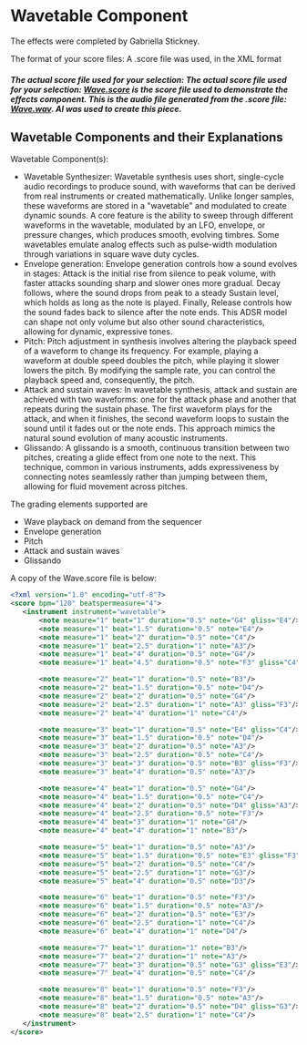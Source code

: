 # Wavetable Component

The effects were completed by Gabriella Stickney.

The format of your score files: A .score file was used, in the XML format

##### The actual score file used for your selection: The actual score file used for your selection: [Wave.score](./Wave.score) is the score file used to demonstrate the effects component. This is the audio file generated from the .score file: [Wave.wav](./Wave.wav). AI was used to create this piece.

## Wavetable Components and their Explanations

Wavetable Component(s):

- Wavetable Synthesizer: Wavetable synthesis uses short, single-cycle audio recordings to produce sound, with waveforms that can be derived from real instruments or created mathematically. Unlike longer samples, these waveforms are stored in a "wavetable" and modulated to create dynamic sounds. A core feature is the ability to sweep through different waveforms in the wavetable, modulated by an LFO, envelope, or pressure changes, which produces smooth, evolving timbres. Some wavetables emulate analog effects such as pulse-width modulation through variations in square wave duty cycles. 
- Envelope generation: Envelope generation controls how a sound evolves in stages: Attack is the initial rise from silence to peak volume, with faster attacks sounding sharp and slower ones more gradual. Decay follows, where the sound drops from peak to a steady Sustain level, which holds as long as the note is played. Finally, Release controls how the sound fades back to silence after the note ends. This ADSR model can shape not only volume but also other sound characteristics, allowing for dynamic, expressive tones.
- Pitch: Pitch adjustment in synthesis involves altering the playback speed of a waveform to change its frequency. For example, playing a waveform at double speed doubles the pitch, while playing it slower lowers the pitch. By modifying the sample rate, you can control the playback speed and, consequently, the pitch.
- Attack and sustain waves: In wavetable synthesis, attack and sustain are achieved with two waveforms: one for the attack phase and another that repeats during the sustain phase. The first waveform plays for the attack, and when it finishes, the second waveform loops to sustain the sound until it fades out or the note ends. This approach mimics the natural sound evolution of many acoustic instruments.
- Glissando: A glissando is a smooth, continuous transition between two pitches, creating a glide effect from one note to the next. This technique, common in various instruments, adds expressiveness by connecting notes seamlessly rather than jumping between them, allowing for fluid movement across pitches.


The grading elements supported are 
- Wave playback on demand from the sequencer
- Envelope generation
- Pitch
- Attack and sustain waves
- Glissando


A copy of the Wave.score file is below:

```xml
﻿<?xml version="1.0" encoding="utf-8"?>
<score bpm="120" beatspermeasure="4">
   <instrument instrument="wavetable">
       <note measure="1" beat="1" duration="0.5" note="G4" gliss="E4"/>
       <note measure="1" beat="1.5" duration="0.5" note="E4"/>
       <note measure="1" beat="2" duration="0.5" note="C4"/>
       <note measure="1" beat="2.5" duration="1" note="A3"/>
       <note measure="1" beat="4" duration="0.5" note="G4"/>
       <note measure="1" beat="4.5" duration="0.5" note="F3" gliss="C4"/>

       <note measure="2" beat="1" duration="0.5" note="B3"/>
       <note measure="2" beat="1.5" duration="0.5" note="D4"/>
       <note measure="2" beat="2" duration="0.5" note="G4"/>
       <note measure="2" beat="2.5" duration="1" note="A3" gliss="F3"/>
       <note measure="2" beat="4" duration="1" note="C4"/>

       <note measure="3" beat="1" duration="0.5" note="E4" gliss="C4"/>
       <note measure="3" beat="1.5" duration="0.5" note="D4"/>
       <note measure="3" beat="2" duration="0.5" note="A3"/>
       <note measure="3" beat="2.5" duration="0.5" note="C4"/>
       <note measure="3" beat="3" duration="0.5" note="B3" gliss="F3"/>
       <note measure="3" beat="4" duration="0.5" note="A3"/>

       <note measure="4" beat="1" duration="0.5" note="G4"/>
       <note measure="4" beat="1.5" duration="0.5" note="C4"/>
       <note measure="4" beat="2" duration="0.5" note="D4" gliss="A3"/>
       <note measure="4" beat="2.5" duration="0.5" note="F3"/>
       <note measure="4" beat="3" duration="1" note="G4"/>
       <note measure="4" beat="4" duration="1" note="B3"/>

       <note measure="5" beat="1" duration="0.5" note="A3"/>
       <note measure="5" beat="1.5" duration="0.5" note="E3" gliss="F3"/>
       <note measure="5" beat="2" duration="0.5" note="C4"/>
       <note measure="5" beat="2.5" duration="1" note="G3"/>
       <note measure="5" beat="4" duration="0.5" note="D3"/>

       <note measure="6" beat="1" duration="0.5" note="F3"/>
       <note measure="6" beat="1.5" duration="0.5" note="A3"/>
       <note measure="6" beat="2" duration="0.5" note="E3"/>
       <note measure="6" beat="2.5" duration="1" note="C4"/>
       <note measure="6" beat="4" duration="1" note="D4"/>

       <note measure="7" beat="1" duration="1" note="B3"/>
       <note measure="7" beat="2" duration="1" note="A3"/>
       <note measure="7" beat="3" duration="0.5" note="G3" gliss="E3"/>
       <note measure="7" beat="4" duration="0.5" note="C4"/>

       <note measure="8" beat="1" duration="0.5" note="F3"/>
       <note measure="8" beat="1.5" duration="0.5" note="A3"/>
       <note measure="8" beat="2" duration="0.5" note="D4" gliss="G3"/>
       <note measure="8" beat="2.5" duration="1" note="C4"/>
   </instrument>
</score>
```
